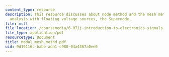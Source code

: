 ```yaml
---
content_type: resource
description: This resource discusses about node method and the mesh method and nodal
  analysis with floating voltage sources, the Supernode.
file: null
file_location: /coursemedia/6-071j-introduction-to-electronics-signals-and-measurement-spring-2006/9d19116cbabeada1c98004a4367a0ee0_nodal_mesh_methd.pdf
file_type: application/pdf
resourcetype: Document
title: nodal_mesh_methd.pdf
uid: 9d19116c-babe-ada1-c980-04a4367a0ee0
---
```

